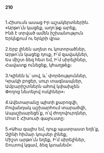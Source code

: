 **210**

\
1.Հիսուսն ասաց Իր աշակերտներին.\
«Արթո՛ւն կացեք, աղո՛թք արեք,\
Ինձ է տրված ամեն իշխանություն\
Երկնքում ու երկրի վրա։\
\
2.Երբ լինեն աղետ ու կոտորածներ,\
Արթո՛ւն կացեք դուք, Ի՛մ զավակներ,\
Ես միշտ ձեզ հետ եմ, Ի՛մ սիրելիներ,\
Հավատք ունեցեք, կհաղթեք։\
\
3.Կլինեն և՛ սով, և՛ փորձություններ,\
Կրակի բոցեր, սուր տագնապներ,\
Ամբարիշտներն ահով կփախչեն\
Փողոց նետելով ոսկիներ»։\
\
4.Ավետարանը պիտի քարոզվի,\
Բովանդակ աշխարհում տարածվի,\
Ապաշխարեցե՛ք, ո՛վ ժողովուրդներ,\
Մոտ է Հիսուսի գալուստը:\
\
5.«Ահա գալիս եմ, դուք պատրաստ եղե՛ք,\
Չլինի հիմար կույսեր լինեք,\
Միշտ արթո՛ւն եղեք, Ի՛մ սիրելիներ,\
Շուտով կգամ, ձեզ կտանեմ»:

